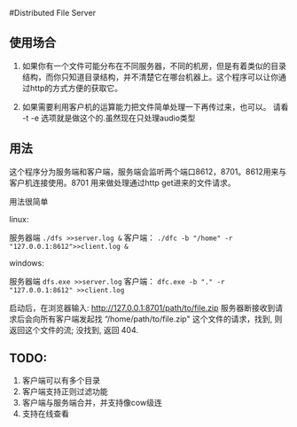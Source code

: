 #Distributed File Server

## 使用场合

1. 如果你有一个文件可能分布在不同服务器，不同的机房，但是有着类似的目录结构，而你只知道目录结构，并不清楚它在哪台机器上。这个程序可以让你通过http的方式方便的获取它。

1. 如果需要利用客户机的运算能力把文件简单处理一下再传过来，也可以。 请看 -t -e 选项就是做这个的.虽然现在只处理audio类型

## 用法

这个程序分为服务端和客户端，服务端会监听两个端口8612，8701。8612用来与客户机连接使用。8701 用来做处理通过http get进来的文件请求。

用法很简单 

linux:

服务器端
``` ./dfs >>server.log & ```
客户端：
``` ./dfc -b "/home" -r "127.0.0.1:8612">>client.log & ```

windows:

服务器端
``` dfs.exe >>server.log ```
客户端：
``` dfc.exe -b "." -r "127.0.0.1:8612" >>client.log ```


启动后，在浏览器输入: http://127.0.0.1:8701/path/to/file.zip
服务器断接收到请求后会向所有客户端发起找 “/home/path/to/file.zip" 这个文件的请求，找到, 则返回这个文件的流; 没找到, 返回 404.

## TODO:

1. 客户端可以有多个目录
1. 客户端支持正则过滤功能
1. 客户端与服务端合并，并支持像cow级连 
1. 支持在线查看
